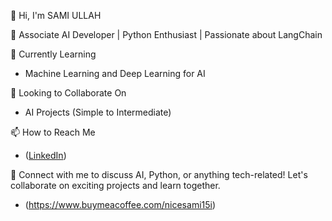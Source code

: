 👋 Hi, I'm SAMI ULLAH

🚀 Associate AI Developer | Python Enthusiast | Passionate about LangChain

🌱 Currently Learning
- Machine Learning and Deep Learning for AI

💞️ Looking to Collaborate On
- AI Projects (Simple to Intermediate)

📫 How to Reach Me
- ([LinkedIn](https://www.linkedin.com/in/samiullah156/))


🔗 Connect with me to discuss AI, Python, or anything tech-related! Let's collaborate on exciting projects and learn together.
- (https://www.buymeacoffee.com/nicesami15i)

